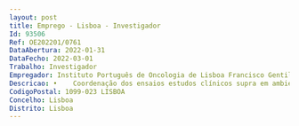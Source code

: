 ```yaml
--- 
layout: post
title: Emprego - Lisboa - Investigador
Id: 93506
Ref: OE202201/0761
DataAbertura: 2022-01-31
DataFecho: 2022-03-01
Trabalho: Investigador
Empregador: Instituto Português de Oncologia de Lisboa Francisco Gentil, E.P.E.
Descricao: •	Coordenação dos ensaios estudos clínicos supra em ambiente hospitalar em todas as matérias em que a intervenção do coordenador de estudos seja legal e eticamente aceitável, nomeadamente •	Auxílio na identificação de potenciais participantes •	Organização das visitas dos participantes, incluindo os aspetos logísticos inerentes •	Organização logística interna relacionada com cada um dos ensaios designadamente no que se refere a agendamento de consultas, exames complementares de diagnóstico, análises, etc.•	Desenvolvimento e manutenção da base de dados em plataforma eletrónica, recolha dos dados que não tenham de ser necessariamente preenchidos por outros membros da equipa de investigação, designadamente questionário de Qualidade de Vida •	Organização e manutenção do dossier dos projetos •	Articulação com o promotor dos estudos e outros centros de ensaio, assim como com os monitores e auditores sempre que aplicável, incluindo o seu acompanhamento durante as visitas de monitorização e auditoria •	Articulação com o Serviço de Gestão Financeira e Contabilidade, os promotores e os participantes no que respeita a faturação de atos e processamento de reembolsos ou pagamento de despesas dos participantes, em conformidade com os respetivos acordos financeiros •	Participação e ajuda na preparação de reuniões assim como dos relatórios de progresso e de término.•	Organização e preparação de auditorias e inspeções pelas autoridades regulamentares, assim como implementação de eventuais medidas corretivas e preventivas.
CodigoPostal: 1099-023 LISBOA
Concelho: Lisboa
Distrito: Lisboa
--- 
```

